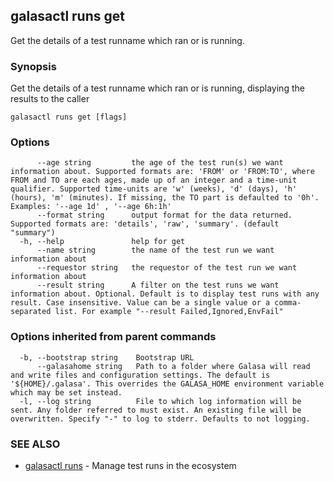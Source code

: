 ## galasactl runs get

Get the details of a test runname which ran or is running.

### Synopsis

Get the details of a test runname which ran or is running, displaying the results to the caller

```
galasactl runs get [flags]
```

### Options

```
      --age string         the age of the test run(s) we want information about. Supported formats are: 'FROM' or 'FROM:TO', where FROM and TO are each ages, made up of an integer and a time-unit qualifier. Supported time-units are 'w' (weeks), 'd' (days), 'h' (hours), 'm' (minutes). If missing, the TO part is defaulted to '0h'. Examples: '--age 1d' , '--age 6h:1h' 
      --format string      output format for the data returned. Supported formats are: 'details', 'raw', 'summary'. (default "summary")
  -h, --help               help for get
      --name string        the name of the test run we want information about
      --requestor string   the requestor of the test run we want information about
      --result string      A filter on the test runs we want information about. Optional. Default is to display test runs with any result. Case insensitive. Value can be a single value or a comma-separated list. For example "--result Failed,Ignored,EnvFail"
```

### Options inherited from parent commands

```
  -b, --bootstrap string    Bootstrap URL
      --galasahome string   Path to a folder where Galasa will read and write files and configuration settings. The default is '${HOME}/.galasa'. This overrides the GALASA_HOME environment variable which may be set instead.
  -l, --log string          File to which log information will be sent. Any folder referred to must exist. An existing file will be overwritten. Specify "-" to log to stderr. Defaults to not logging.
```

### SEE ALSO

* [galasactl runs](galasactl_runs.md)	 - Manage test runs in the ecosystem

